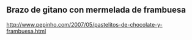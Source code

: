 ## Brazo de gitano con mermelada de frambuesa

http://www.pepinho.com/2007/05/pastelitos-de-chocolate-y-frambuesa.html
